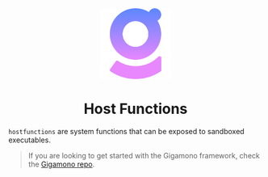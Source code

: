 <div align="center">
    <a href="#" target="_blank">
        <img src="https://raw.githubusercontent.com/appcypher/gigamono-assets/main/avatar-gigamono-boxed.png" alt="Gigamono Logo" width="140" height="140"></img>
    </a>
</div>

<h1 align="center">Host Functions</h1>

`hostfunctions` are system functions that can be exposed to sandboxed executables.

> If you are looking to get started with the Gigamono framework, check the [Gigamono repo](https://github.com/gigamono/gigamono).

##
